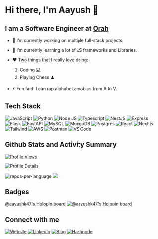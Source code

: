 # Hi there, I'm Aayush 👋

## I am a Software Engineer at [Orah](https://www.orah.com)

- 🔭 I’m currently working on multiple full-stack projects.

- 🌱 I’m currently learning a lot of JS frameworks and Libraries.

- ❤️ Two things that I really love doing:- 

    1. Coding 💻
    2. Playing Chess ♟️

- ⚡ Fun fact: I can rap alphabet aerobics from A to V.

## Tech Stack

![JavaScript](https://img.shields.io/badge/javascript-%23323330.svg?style=for-the-badge&logo=javascript&logoColor=%23F7DF1E) ![Python](https://img.shields.io/badge/python-3670A0?style=for-the-badge&logo=python&logoColor=F7CA3F) ![Node JS](https://img.shields.io/badge/node.js-6DA55F?style=for-the-badge&logo=node.js&logoColor=white) ![Typescript](https://img.shields.io/badge/typescript-%23007ACC.svg?style=for-the-badge&logo=typescript&logoColor=white) ![NestJS](https://img.shields.io/badge/nestjS-%2320232a.svg?style=for-the-badge&logo=nestjs&logoColor=%23E0234E) ![Express](https://img.shields.io/badge/express.js-%23404d59.svg?style=for-the-badge&logo=express&logoColor=%2361DAFB) ![Flask](https://img.shields.io/badge/flask-%2320232a.svg?style=for-the-badge&logo=flask&logoColor=%23ffffff) ![FastAPI](https://img.shields.io/badge/fastapi-%2320232a.svg?style=for-the-badge&logo=FastAPI&logoColor=%019486) ![MySQL](https://img.shields.io/badge/mysql-%23507E9C.svg?style=for-the-badge&logo=mysql&logoColor=white) ![MongoDB](https://img.shields.io/badge/MongoDB-%234ea94b.svg?style=for-the-badge&logo=mongodb&logoColor=white) ![Postgres](https://img.shields.io/badge/postgres-%23316192.svg?style=for-the-badge&logo=postgresql&logoColor=white) ![React](https://img.shields.io/badge/react-%2320232a.svg?style=for-the-badge&logo=react&logoColor=%2361DAFB) ![Next.js](https://img.shields.io/badge/nextjs-%23000.svg?style=for-the-badge&logo=next.js&logoColor=white) ![Tailwind](https://img.shields.io/badge/tailwindcss-%2338B2AC.svg?style=for-the-badge&logo=tailwind-css&logoColor=white) ![AWS](https://img.shields.io/badge/AWS-%23FF9900.svg?style=for-the-badge&logo=amazon-aws&logoColor=white) ![Postman](https://img.shields.io/badge/Postman-FF6C37?style=for-the-badge&logo=postman&logoColor=white) ![VS Code](https://img.shields.io/badge/VS%20Code-3EA6E9?style=for-the-badge&logo=visualstudiocode&logoColor=white)

## Github Stats and Activity Summary

[![Profile Views](https://visitcount.itsvg.in/api?id=iampawan&icon=0&color=1)](https://visitcount.itsvg.in)

![Profile Details](http://github-profile-summary-cards.vercel.app/api/cards/profile-details?username=AayushK47&theme=github_dark)

![repos-per-language](http://github-profile-summary-cards.vercel.app/api/cards/repos-per-language?username=AayushK47&theme=github_dark) ![](http://github-profile-summary-cards.vercel.app/api/cards/productive-time?username=AayushK47&theme=github_dark&utcOffset=5)

## Badges

[@aayushk47's Holopin board](https://raw.githubusercontent.com/AayushK47/AayushK47/main/assets/ccp-badge.png)
[![@aayushk47's Holopin board](https://holopin.me/aayushk47)](https://holopin.io/@aayushk47)


## Connect with me

[![Website](https://img.shields.io/badge/Website-%23082E4E.svg?style=for-the-badge&textColor=EAB41F)](https://aayushkuurup.dev/) [![LinkedIn](https://img.shields.io/badge/LinkedIn-0077B5?style=for-the-badge&logo=linkedin&logoColor=white)](https://www.linkedin.com/in/aayushk47/) [![Blog](https://img.shields.io/badge/Hashnode-%232962FF.svg?style=for-the-badge&logo=Hashnode&logoColor=white)](https://blogs.aayushkurup.dev/) [![Hashnode](https://img.shields.io/twitter/follow/AayushK_47?logo=Twitter&style=for-the-badge)](https://twitter.com/AayushK_47)
